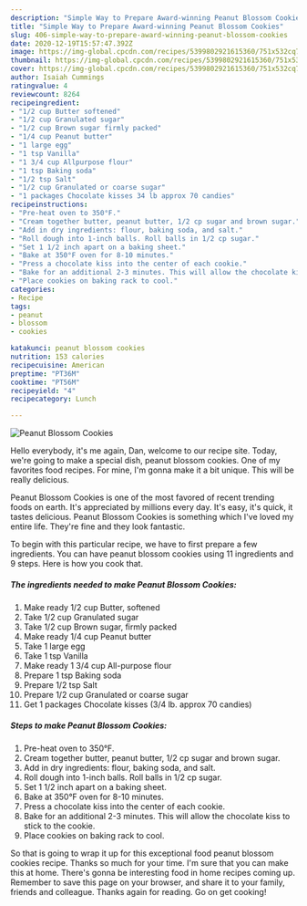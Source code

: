 ```yaml
---
description: "Simple Way to Prepare Award-winning Peanut Blossom Cookies"
title: "Simple Way to Prepare Award-winning Peanut Blossom Cookies"
slug: 406-simple-way-to-prepare-award-winning-peanut-blossom-cookies
date: 2020-12-19T15:57:47.392Z
image: https://img-global.cpcdn.com/recipes/5399802921615360/751x532cq70/peanut-blossom-cookies-recipe-main-photo.jpg
thumbnail: https://img-global.cpcdn.com/recipes/5399802921615360/751x532cq70/peanut-blossom-cookies-recipe-main-photo.jpg
cover: https://img-global.cpcdn.com/recipes/5399802921615360/751x532cq70/peanut-blossom-cookies-recipe-main-photo.jpg
author: Isaiah Cummings
ratingvalue: 4
reviewcount: 8264
recipeingredient:
- "1/2 cup Butter softened"
- "1/2 cup Granulated sugar"
- "1/2 cup Brown sugar firmly packed"
- "1/4 cup Peanut butter"
- "1 large egg"
- "1 tsp Vanilla"
- "1 3/4 cup Allpurpose flour"
- "1 tsp Baking soda"
- "1/2 tsp Salt"
- "1/2 cup Granulated or coarse sugar"
- "1 packages Chocolate kisses 34 lb approx 70 candies"
recipeinstructions:
- "Pre-heat oven to 350°F."
- "Cream together butter, peanut butter, 1/2 cp sugar and brown sugar."
- "Add in dry ingredients: flour, baking soda, and salt."
- "Roll dough into 1-inch balls. Roll balls in 1/2 cp sugar."
- "Set 1 1/2 inch apart on a baking sheet."
- "Bake at 350°F oven for 8-10 minutes."
- "Press a chocolate kiss into the center of each cookie."
- "Bake for an additional 2-3 minutes. This will allow the chocolate kiss to stick to the cookie."
- "Place cookies on baking rack to cool."
categories:
- Recipe
tags:
- peanut
- blossom
- cookies

katakunci: peanut blossom cookies 
nutrition: 153 calories
recipecuisine: American
preptime: "PT36M"
cooktime: "PT56M"
recipeyield: "4"
recipecategory: Lunch

---
```



![Peanut Blossom Cookies](https://img-global.cpcdn.com/recipes/5399802921615360/751x532cq70/peanut-blossom-cookies-recipe-main-photo.jpg)

Hello everybody, it's me again, Dan, welcome to our recipe site. Today, we're going to make a special dish, peanut blossom cookies. One of my favorites food recipes. For mine, I'm gonna make it a bit unique. This will be really delicious.



Peanut Blossom Cookies is one of the most favored of recent trending foods on earth. It's appreciated by millions every day. It's easy, it's quick, it tastes delicious. Peanut Blossom Cookies is something which I've loved my entire life. They're fine and they look fantastic.


To begin with this particular recipe, we have to first prepare a few ingredients. You can have peanut blossom cookies using 11 ingredients and 9 steps. Here is how you cook that.

<!--inarticleads1-->

##### The ingredients needed to make Peanut Blossom Cookies:

1. Make ready 1/2 cup Butter, softened
1. Take 1/2 cup Granulated sugar
1. Take 1/2 cup Brown sugar, firmly packed
1. Make ready 1/4 cup Peanut butter
1. Take 1 large egg
1. Take 1 tsp Vanilla
1. Make ready 1 3/4 cup All-purpose flour
1. Prepare 1 tsp Baking soda
1. Prepare 1/2 tsp Salt
1. Prepare 1/2 cup Granulated or coarse sugar
1. Get 1 packages Chocolate kisses (3/4 lb. approx 70 candies)




<!--inarticleads2-->

##### Steps to make Peanut Blossom Cookies:

1. Pre-heat oven to 350°F.
1. Cream together butter, peanut butter, 1/2 cp sugar and brown sugar.
1. Add in dry ingredients: flour, baking soda, and salt.
1. Roll dough into 1-inch balls. Roll balls in 1/2 cp sugar.
1. Set 1 1/2 inch apart on a baking sheet.
1. Bake at 350°F oven for 8-10 minutes.
1. Press a chocolate kiss into the center of each cookie.
1. Bake for an additional 2-3 minutes. This will allow the chocolate kiss to stick to the cookie.
1. Place cookies on baking rack to cool.




So that is going to wrap it up for this exceptional food peanut blossom cookies recipe. Thanks so much for your time. I'm sure that you can make this at home. There's gonna be interesting food in home recipes coming up. Remember to save this page on your browser, and share it to your family, friends and colleague. Thanks again for reading. Go on get cooking!
